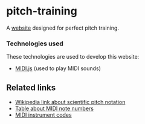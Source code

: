 # pitch-training
A [website](https://rayo3.github.io/pitch-training) designed for perfect pitch training.

### Technologies used
These technologies are used to develop this website:
- [MIDI.js](https://github.com/mudcube/MIDI.js) (used to play MIDI sounds)

## Related links
- [Wikipedia link about scientific pitch notation](https://en.wikipedia.org/wiki/Scientific_pitch_notation)
- [Table about MIDI note numbers](https://www.inspiredacoustics.com/en/MIDI_note_numbers_and_center_frequencies)
- [MIDI instrument codes](https://en.wikipedia.org/wiki/General_MIDI#Program_change_events)